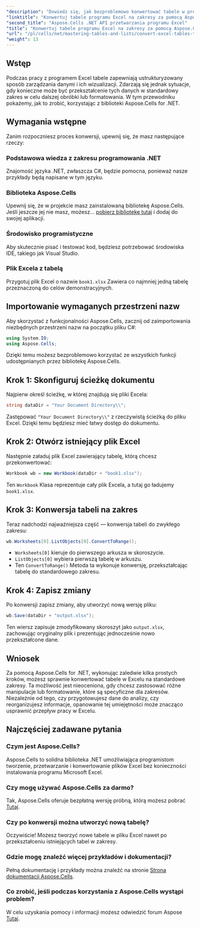 ```yaml
---
"description": "Dowiedz się, jak bezproblemowo konwertować tabele w programie Excel na standardowe zakresy, korzystając z zaawansowanej biblioteki Aspose.Cells dla platformy .NET. Ten przewodnik krok po kroku obejmuje wszystko, od konfiguracji środowiska po wykonanie konwersji."
"linktitle": "Konwertuj tabele programu Excel na zakresy za pomocą Aspose.Cells dla platformy .NET"
"second_title": "Aspose.Cells .NET API przetwarzania programu Excel"
"title": "Konwertuj tabele programu Excel na zakresy za pomocą Aspose.Cells dla platformy .NET"
"url": "/pl/cells/net/mastering-tables-and-lists/convert-excel-tables-to-range/"
"weight": 13
---
```


## Wstęp

Podczas pracy z programem Excel tabele zapewniają ustrukturyzowany sposób zarządzania danymi i ich wizualizacji. Zdarzają się jednak sytuacje, gdy konieczne może być przekształcenie tych danych w standardowy zakres w celu dalszej obróbki lub formatowania. W tym przewodniku pokażemy, jak to zrobić, korzystając z biblioteki Aspose.Cells for .NET.

## Wymagania wstępne
Zanim rozpoczniesz proces konwersji, upewnij się, że masz następujące rzeczy:

### Podstawowa wiedza z zakresu programowania .NET
Znajomość języka .NET, zwłaszcza C#, będzie pomocna, ponieważ nasze przykłady będą napisane w tym języku.

### Biblioteka Aspose.Cells
Upewnij się, że w projekcie masz zainstalowaną bibliotekę Aspose.Cells. Jeśli jeszcze jej nie masz, możesz… [pobierz bibliotekę tutaj](https://releases.aspose.com/cells/net/) i dodaj do swojej aplikacji.

### Środowisko programistyczne
Aby skutecznie pisać i testować kod, będziesz potrzebować środowiska IDE, takiego jak Visual Studio.

### Plik Excela z tabelą
Przygotuj plik Excel o nazwie `book1.xlsx` Zawiera co najmniej jedną tabelę przeznaczoną do celów demonstracyjnych.

## Importowanie wymaganych przestrzeni nazw
Aby skorzystać z funkcjonalności Aspose.Cells, zacznij od zaimportowania niezbędnych przestrzeni nazw na początku pliku C#:

```csharp
using System.IO;
using Aspose.Cells;
```

Dzięki temu możesz bezproblemowo korzystać ze wszystkich funkcji udostępnianych przez bibliotekę Aspose.Cells.

## Krok 1: Skonfiguruj ścieżkę dokumentu
Najpierw określ ścieżkę, w której znajdują się pliki Excela:

```csharp
string dataDir = "Your Document Directory\\";
```
Zastępować `"Your Document Directory\\"` z rzeczywistą ścieżką do pliku Excel. Dzięki temu będziesz mieć łatwy dostęp do dokumentu.

## Krok 2: Otwórz istniejący plik Excel
Następnie załaduj plik Excel zawierający tabelę, którą chcesz przekonwertować:

```csharp
Workbook wb = new Workbook(dataDir + "book1.xlsx");
```
Ten `Workbook` Klasa reprezentuje cały plik Excela, a tutaj go ładujemy `book1.xlsx`.

## Krok 3: Konwersja tabeli na zakres
Teraz nadchodzi najważniejsza część — konwersja tabeli do zwykłego zakresu:

```csharp
wb.Worksheets[0].ListObjects[0].ConvertToRange();
```

- `Worksheets[0]` kieruje do pierwszego arkusza w skoroszycie.
- `ListObjects[0]` wybiera pierwszą tabelę w arkuszu.
- Ten `ConvertToRange()` Metoda ta wykonuje konwersję, przekształcając tabelę do standardowego zakresu.

## Krok 4: Zapisz zmiany
Po konwersji zapisz zmiany, aby utworzyć nową wersję pliku:

```csharp
wb.Save(dataDir + "output.xlsx");
```
Ten wiersz zapisuje zmodyfikowany skoroszyt jako `output.xlsx`, zachowując oryginalny plik i prezentując jednocześnie nowo przekształcone dane.

## Wniosek
Za pomocą Aspose.Cells for .NET, wykonując zaledwie kilka prostych kroków, możesz sprawnie konwertować tabele w Excelu na standardowe zakresy. Ta możliwość jest nieoceniona, gdy chcesz zastosować różne manipulacje lub formatowanie, które są specyficzne dla zakresów. Niezależnie od tego, czy przygotowujesz dane do analizy, czy reorganizujesz informacje, opanowanie tej umiejętności może znacząco usprawnić przepływ pracy w Excelu.

## Najczęściej zadawane pytania

### Czym jest Aspose.Cells?
Aspose.Cells to solidna biblioteka .NET umożliwiająca programistom tworzenie, przetwarzanie i konwertowanie plików Excel bez konieczności instalowania programu Microsoft Excel.

### Czy mogę używać Aspose.Cells za darmo?
Tak, Aspose.Cells oferuje bezpłatną wersję próbną, którą możesz pobrać [Tutaj](https://releases.aspose.com/cells/net/).

### Czy po konwersji można utworzyć nową tabelę?
Oczywiście! Możesz tworzyć nowe tabele w pliku Excel nawet po przekształceniu istniejących tabel w zakresy.

### Gdzie mogę znaleźć więcej przykładów i dokumentacji?
Pełną dokumentację i przykłady można znaleźć na stronie [Strona dokumentacji Aspose.Cells](https://reference.aspose.com/cells/net/).

### Co zrobić, jeśli podczas korzystania z Aspose.Cells wystąpi problem?
W celu uzyskania pomocy i informacji możesz odwiedzić forum Aspose [Tutaj](https://forum.aspose.com/c/cells/9).